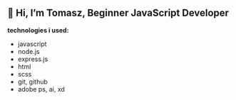 ## 👋 Hi, I’m Tomasz, Beginner JavaScript Developer
<!-- i'm looking for a my first real job as a javascript/node.js dev. i can learn new stuff if it's required. -->

**technologies i used:**

* javascript
* node.js
* express.js
* html
* scss
* git, github
* adobe ps, ai, xd

<!-- **got a project? let's talk!** -->
